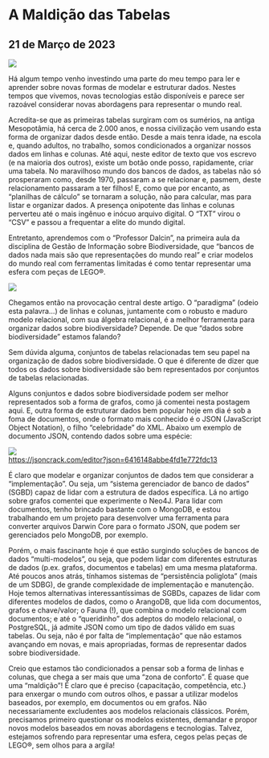 # A Maldição das Tabelas
## 21 de Março de 2023

![](http://dalcinweb.s3-website-us-east-1.amazonaws.com/github/BiodivDadosMeta/maldicaoTabelas1.jpg)

Há algum tempo venho investindo uma parte do meu tempo para ler e aprender sobre novas formas de modelar e estruturar dados. Nestes tempos que vivemos, novas tecnologias estão disponíveis e parece ser razoável considerar novas abordagens para representar o mundo real.

Acredita-se que as primeiras tabelas surgiram com os sumérios, na antiga Mesopotâmia, há cerca de 2.000 anos, e nossa civilização vem usando esta forma de organizar dados desde então. Desde a mais tenra idade, na escola e, quando adultos, no trabalho, somos condicionados a organizar nossos dados em linhas e colunas. Até aqui, neste editor de texto que vos escrevo (e na maioria dos outros), existe um botão onde posso, rapidamente, criar uma tabela. No maravilhoso mundo dos bancos de dados, as tabelas não só prosperaram como, desde 1970, passaram a se relacionar e, pasmem, deste relacionamento passaram a ter filhos! E, como que por encanto, as “planilhas de cálculo” se tornaram a solução, não para calcular, mas para listar e organizar dados. A presença onipotente das linhas e colunas perverteu até o mais ingênuo e inócuo arquivo digital. O “TXT” virou o “CSV” e passou a frequentar a elite do mundo digital.

Entretanto, aprendemos com o “Professor Dalcin”, na primeira aula da disciplina de Gestão de Informação sobre Biodiversidade, que “bancos de dados nada mais são que representações do mundo real” e criar modelos do mundo real com ferramentas limitadas é como tentar representar uma esfera com peças de LEGO®.

![](http://dalcinweb.s3-website-us-east-1.amazonaws.com/github/BiodivDadosMeta/maldicaoTabelas2.png)

Chegamos então na provocação central deste artigo. O “paradigma” (odeio esta palavra…) de linhas e colunas, juntamente com o robusto e maduro modelo relacional, com sua álgebra relacional, é a melhor ferramenta para organizar dados sobre biodiversidade? Depende. De que “dados sobre biodiversidade” estamos falando?

Sem dúvida alguma, conjuntos de tabelas relacionadas tem seu papel na organização de dados sobre biodiversidade. O que é diferente de dizer que todos os dados sobre biodiversidade são bem representados por conjuntos de tabelas relacionadas.

Alguns conjuntos e dados sobre biodiversidade podem ser melhor representados sob a forma de grafos, como já comentei nesta postagem aqui. E, outra forma de estruturar dados bem popular hoje em dia é sob a foma de documentos, onde o formato mais conhecido é o JSON (JavaScript Object Notation), o filho “celebridade” do XML. Abaixo um exemplo de documento JSON, contendo dados sobre uma espécie:

![](http://dalcinweb.s3-website-us-east-1.amazonaws.com/github/BiodivDadosMeta/maldicaoTabelas3.png)<br>
https://jsoncrack.com/editor?json=6416148abbe4fd1e772fdc13

É claro que modelar e organizar conjuntos de dados tem que considerar a “implementação”. Ou seja, um “sistema gerenciador de banco de dados” (SGBD) capaz de lidar com a estrutura de dados específica. Lá no artigo sobre grafos comentei que experimente o Neo4J. Para lidar com documentos, tenho brincado bastante com o MongoDB, e estou trabalhando em um projeto para desenvolver uma ferramenta para converter arquivos Darwin Core para o formato JSON, que podem ser gerenciados pelo MongoDB, por exemplo.

Porém, o mais fascinante hoje é que estão surgindo soluções de bancos de dados “multi-modelos”, ou seja, que podem lidar com diferentes estruturas de dados (p.ex. grafos, documentos e tabelas) em uma mesma plataforma. Até poucos anos atrás, tínhamos sistemas de “persistência poliglota” (mais de um SDBG), de grande complexidade de implementação e manutenção. Hoje temos alternativas interessantíssimas de SGBDs, capazes de lidar com diferentes modelos de dados, como o ArangoDB, que lida com documentos, grafos e chave/valor; o Fauna (!), que combina o modelo relacional com documentos; e até o “queridinho” dos adeptos do modelo relacional, o PostgreSQL, já admite JSON como um tipo de dados válido em suas tabelas. Ou seja, não é por falta de “implementação” que não estamos avançando em novas, e mais apropriadas, formas de representar dados sobre biodiversidade.

Creio que estamos tão condicionados a pensar sob a forma de linhas e colunas, que chega a ser mais que uma “zona de conforto”. É quase que uma “maldição”! É claro que é preciso {capacitação, competência, etc.} para enxergar o mundo com outros olhos, e passar a utilizar modelos baseados, por exemplo, em documentos ou em grafos. Não necessariamente excludentes aos modelos relacionais clássicos. Porém, precisamos primeiro questionar os modelos existentes, demandar e propor novos modelos baseados em novas abordagens e tecnologias. Talvez, estejamos sofrendo para representar uma esfera, cegos pelas peças de LEGO®, sem olhos para a argila!
